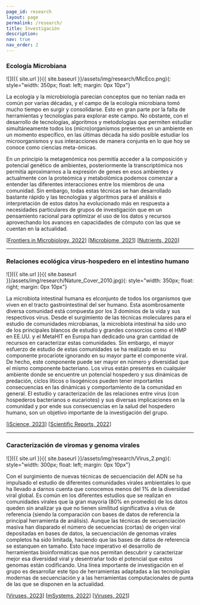 ```yaml
---
page_id: research
layout: page
permalink: /research/
title: Investigación
description: 
nav: true
nav_order: 2
---
```


### **Ecología Microbiana**
![]({{ site.url }}{{ site.baseurl }}/assets/img/research/MicEco.png){: style="width: 350px; float: left; margin: 0px  10px"}

La ecología y la microbiología parecían conceptos que no tenían nada en común por varias décadas, y el campo de la ecología microbiana tomó mucho tiempo en surgir y consolidarse. Esto en gran parte por la falta de herramientas y tecnologías para explorar este campo. No obstante, con el desarrollo de tecnologías, algoritmos y metodologías que permiten estudiar simultáneamente todos los (micro)organismos presentes en un ambiente en un momento específico, en las últimas década ha sido posible estudiar los microorganismos y sus interacciones de manera conjunta en lo que hoy se conoce como ciencias meta-ómicas.

En un principio la metagenómica nos permitía acceder a la composición y potencial genético de ambientes, posteriormente la transcriptómica nos permitía aproximarnos a la expresión de genes en esos ambientes y actualmente con la proteómica y metabolómica podemos comenzar a entender las diferentes interacciones entre los miembros de una comunidad. Sin embargo, todas estas técnicas se han desarrollado bastante rápido y las tecnologías y algoritmos para el análisis e interpretación de estos datos ha evolucionado más en respuesta a necesidades particulares de grupos de investigación que en un pensamiento racional para optimizar el uso de los datos y recursos aprovechando los avances en capacidades de cómputo con las que se cuentan en la actualidad.

[[Frontiers in Microbiology, 2022](https://www.frontiersin.org/articles/10.3389/fmicb.2022.813002/full)]
[[Microbiome, 2021](https://link.springer.com/article/10.1186/s40168-021-01043-8)]
[[Nutrients, 2020](https://www.mdpi.com/2072-6643/12/10/2938)]
  
---

### **Relaciones ecológica virus-hospedero en el intestino humano**
![]({{ site.url }}{{ site.baseurl }}/assets/img/research/Nature_Cover_2010.jpg){: style="width: 350px; float: right; margin: 0px  10px"}

La microbiota intestinal humana es elconjunto de todos los organismos que viven en el tracto gastrointestinal del ser humano. Esta asombrosamente diversa comunidad está compuesta por los 3 dominios de la vida y sus respectivos virus. Desde el surgimiento de las técnicas moleculares para el estudio de comunidades microbianas, la microbiota intestinal ha sido uno de los principales blancos de estudio y grandes consorcios como el HMP en EE.UU. y el MetaHIT en Europa han dedicado una gran cantidad de recursos en caracterizar estas comunidades. Sin embargo, el mayor esfuerzo de estudio de estas comunidades se ha realizado en su componente procariote ignorando en su mayor parte el componente viral. De hecho, este componente puede ser mayor en número y diversidad que el mismo componente bacteriano. Los virus están presentes en cualquier ambiente donde se encuentre un potencial hospedero y sus dinámicas de predación, ciclos líticos o lisogénicos pueden tener importantes consecuencias en las dinámicas y comportamiento de la comunidad en general. El estudio y caracterización de las relaciones entre virus (con hospederos bacterianos o eucariotes) y sus diversas implicaciones en la comunidad y por ende sus consecuencias en la salud del hospedero humano, son un objetivo importante de la investigación del grupo.

[[iScience, 2023](https://www.cell.com/iscience/fulltext/S2589-0042(23)00084-6?_returnURL=https%3A%2F%2Flinkinghub.elsevier.com%2Fretrieve%2Fpii%2FS2589004223000846%3Fshowall%3Dtrue)]
[[Scientific Reports, 2022](https://www.nature.com/articles/s41598-021-04679-6)]

---

### **Caracterización de viromas y genoma virales**
![]({{ site.url }}{{ site.baseurl }}/assets/img/research/Virus_2.png){: style="width: 300px; float: left; margin: 0px  10px"}

Con el surgimiento de nuevas técnicas de secuenciación del ADN se ha impulsado el estudio de diferentes comunidades virales ambientales lo que ha llevado a darnos cuenta que conocemos menos del 1% de la diversidad viral global. Es común en los diferentes estudios que se realizan en comunidades virales que la gran mayoría (80% en promedio) de los datos queden sin analizar ya que no tienen similitud significativa a virus de referencia (siendo la comparación con bases de datos de referencia la principal herramienta de análisis). Aunque las técnicas de secuenciación masiva han disparado el número de secuencias (cortas) de origen viral depositadas en bases de datos, la secuenciación de genomas virales completos ha sido limitada, haciendo que las bases de datos de referencia se estanquen en tamaño. Esto hace imperativo el desarrollo de herramientas bioinformáticas que nos permitan descubrir y caracterizar mejor esa diversidad viral y desentrañar todo el potencial que estos genomas están codificando. Una línea importante de investigación en el grupo es desarrollar este tipo de herramientas adaptadas a las tecnologías modernas de secuenciación y a las herramientas computacionales de punta de las que se disponen en la actualidad.

[[Viruses, 2023](https://www.mdpi.com/1999-4915/15/2/519)]
[[mSystems, 2022](https://journals.asm.org/doi/full/10.1128/msystems.00326-22)]
[[Viruses, 2021](https://www.mdpi.com/1999-4915/13/6/1164)]